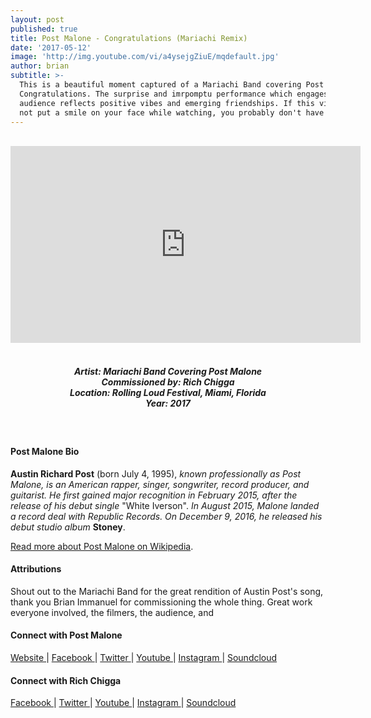 ```yaml
---
layout: post
published: true
title: Post Malone - Congratulations (Mariachi Remix)
date: '2017-05-12'
image: 'http://img.youtube.com/vi/a4ysejgZiuE/mqdefault.jpg'
author: brian
subtitle: >-
  This is a beautiful moment captured of a Mariachi Band covering Post Malone's
  Congratulations. The surprise and imrpomptu performance which engages with the
  audience reflects positive vibes and emerging friendships. If this video does
  not put a smile on your face while watching, you probably don't have a heart.
---
```

<br />
<div class="embed-container">
<iframe allowfullscreen="" frameborder="0" height="315" src="https://www.youtube.com/embed/a4ysejgZiuE?rel=0" width="560"></iframe></div>
<br>
<h5 style="text-align: center;">
Artist: Mariachi Band Covering Post Malone <br>
Commissioned by: Rich Chigga <br>
Location: Rolling Loud Festival, Miami, Florida <br>
Year: 2017
</h5>
<br>


#### Post Malone Bio

**Austin Richard Post** (born July 4, 1995), *known professionally as Post Malone, is an American rapper, singer, songwriter, record producer, and guitarist. He first gained major recognition in February 2015, after the release of his debut single* "White Iverson". *In August 2015, Malone landed a record deal with Republic Records. On December 9, 2016, he released his debut studio album* **Stoney**.

<a href="https://en.wikipedia.org/wiki/Post_Malone" target="_blank">Read more about Post Malone on Wikipedia</a>.

#### Attributions

Shout out to the Mariachi Band for the great rendition of Austin Post's song, thank you Brian Immanuel for commissioning the whole thing. Great work everyone involved, the filmers, the audience, and 

#### Connect with Post Malone

<a class="fa fa-globe" href="http://www.postmalone.com/home" target="_blank"> Website </a> |
<a class="fa fa-facebook" href="https://www.facebook.com/postmalone" target="_blank"> Facebook </a> |
<a class="fa fa-twitter" href="https://twitter.com/postmalone" target="_blank"> Twitter </a> |
<a class="fa fa-youtube" href="https://www.youtube.com/user/postmalone" target="_blank"> Youtube </a> |
<a class="fa fa-instagram" href="https://www.instagram.com/postmalone" target="_blank"> Instagram </a> |
<a class="fa fa-soundcloud" href="https://soundcloud.com/postmalone" target="_blank"> Soundcloud </a> 

#### Connect with Rich Chigga 

<a class="fa fa-facebook" href="https://www.facebook.com/richchigga" target="_blank"> Facebook </a> |
<a class="fa fa-twitter" href="https://twitter.com/richchigga" target="_blank"> Twitter </a> |
<a class="fa fa-youtube" href="https://www.youtube.com/channel/UCkWu5WFf4EYsiV0zepVJ" target="_blank"> Youtube </a> |
<a class="fa fa-instagram" href="https://www.instagram.com/brianimanuel/" target="_blank"> Instagram </a> |
<a class="fa fa-soundcloud" href="https://soundcloud.com/richbrian" target="_blank"> Soundcloud </a>
